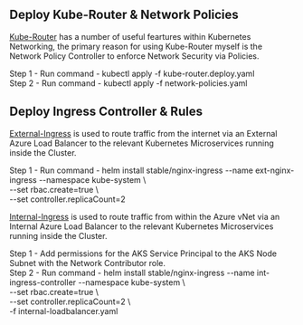 ## Deploy Kube-Router & Network Policies
[Kube-Router](https://github.com/cloudnativelabs/kube-router) has a number of useful feartures within Kubernetes Networking, the primary reason for using Kube-Router myself is the Network Policy Controller to enforce Network Security via Policies.

Step 1 - Run command - kubectl apply -f kube-router.deploy.yaml  
Step 2 - Run command - kubectl apply -f network-policies.yaml

## Deploy Ingress Controller & Rules
[External-Ingress](https://github.com/kubernetes/ingress-nginx) is used to route traffic from the internet via an External Azure Load Balancer to the relevant Kubernetes Microservices running inside the Cluster.

Step 1  - Run command - helm install stable/nginx-ingress --name ext-nginx-ingress --namespace kube-system \  
--set rbac.create=true \  
--set controller.replicaCount=2  


[Internal-Ingress](https://docs.microsoft.com/en-us/azure/aks/internal-lb) is used to route traffic from within the Azure vNet via an Internal Azure Load Balancer to the relevant Kubernetes Microservices running inside the Cluster.

Step 1 - Add permissions for the AKS Service Principal to the AKS Node Subnet with the Network Contributor role.  
Step 2 - Run command - helm install stable/nginx-ingress --name int-ingress-controller --namespace kube-system \  
--set rbac.create=true \  
--set controller.replicaCount=2 \  
-f internal-loadbalancer.yaml